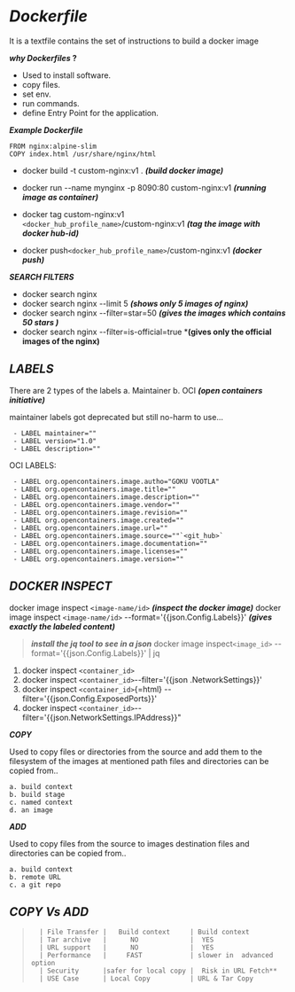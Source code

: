 
#  *Dockerfile*
It is a textfile contains the set of instructions to build a docker
image

***why Dockerfiles* ?**
 - Used to install software.
 - copy files.  
 - set env.
 - run commands.
 - define Entry Point for the application.

***Example Dockerfile***

    FROM nginx:alpine-slim 
    COPY index.html /usr/share/nginx/html

 - docker build -t custom-nginx:v1 .  ***(build docker image)***
 
 - docker run --name mynginx -p 8090:80 custom-nginx:v1 ***(running   
   image as container)***
  
 - docker tag custom-nginx:v1   
   `<docker_hub_profile_name>`/custom-nginx:v1 ***(tag the image with   
   docker hub-id)***
   
 - docker push`<docker_hub_profile_name>`/custom-nginx:v1 ***(docker   
   push)***

***SEARCH FILTERS*** 
 - docker search nginx 
 - docker search nginx --limit 5 ***(shows only 5
   images of nginx)*** 
 - docker search nginx --filter=star=50 ***(gives    the images which
   contains 50 stars )*** 
 - docker search nginx       --filter=is-official=true ***(gives only
   the official images of the nginx)**


***LABELS***
-
There are 2 types of the labels 
a. Maintainer 
b. OCI ***(open containers initiative)***

maintainer labels got deprecated but still no-harm to use...

     - LABEL maintainer=""
     - LABEL version="1.0"
     - LABEL description=""

OCI LABELS:

     - LABEL org.opencontainers.image.autho="GOKU VOOTLA" 
     - LABEL org.opencontainers.image.title="" 
     - LABEL org.opencontainers.image.description="" 
     - LABEL org.opencontainers.image.vendor=""  
     - LABEL org.opencontainers.image.revision=""  
     - LABEL org.opencontainers.image.created=""  
     - LABEL org.opencontainers.image.url=""  
     - LABEL org.opencontainers.image.source=""`<git_hub>`  
     - LABEL org.opencontainers.image.documentation=""  
     - LABEL org.opencontainers.image.licenses=""  
     - LABEL org.opencontainers.image.version=""

## ***DOCKER INSPECT***

docker image inspect `<image-name/id>` ***(inspect the docker image)***
 docker image inspect `<image-name/id>` --format='{{json.Config.Labels}}' ***(gives exactly the labeled content)***
 

>  ***install the jq tool to see in a json***
>   docker image inspect`<image_id>` --format='{{json.Config.Labels}}' \| jq 

1. docker inspect
`<container_id>` 
2. docker inspect `<container_id>`--filter='{{json .NetworkSettings}}' 
3. docker inspect
`<container_id>`{=html} --filter='{{json.Config.ExposedPorts}}' 
4. docker inspect `<container_id>`--filter='{{json.NetworkSettings.IPAddress}}"

***COPY***

Used to copy files or directories from the source and add them to the
filesystem of the images at mentioned path
files and directories can be copied from..

    a. build context
    b. build stage
    c. named context
    d. an image


***ADD***

Used to copy files from the source to images destination
files and directories can be copied from.. 

    a. build context 
    b. remote URL 
    c. a git repo


***COPY*** ***Vs*** ***ADD***
--
>       | File Transfer |   Build context     | Build context
>       | Tar archive   |      NO             |  YES
>       | URL support   |      NO             |  YES
>       | Performance   |     FAST            | slower in  advanced option
>       | Security      |safer for local copy |  Risk in URL Fetch** 
>       | USE Case      | Local Copy          | URL & Tar Copy



